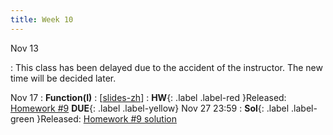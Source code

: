 ```yaml
---
title: Week 10
---
```


Nov 13

: This class has been delayed due to the accident of the instructor. The new time will be decided later.

Nov 17
: **Function(I)**
  :  \[[slides-zh](https://basics.sjtu.edu.cn/~yangqizhe/pdf/dm2023w/slides/DMLec8-handout-zh.pdf)\]
:  **HW**{: .label .label-red }Released: [Homework #9](https://basics.sjtu.edu.cn/~yangqizhe/pdf/dm2023w/homework/DM-hw9.pdf)  **DUE**{: .label .label-yellow} Nov 27  23:59
: **Sol**{: .label .label-green }Released: [Homework #9 solution](https://basics.sjtu.edu.cn/~yangqizhe/pdf/dm2023w/homework/DM-hw9sol.pdf)
  

